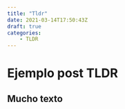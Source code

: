 ```yaml
---
title: "Tldr"
date: 2021-03-14T17:50:43Z
draft: true
categories:
    - TLDR
---
```


# Ejemplo post TLDR

## Mucho texto
